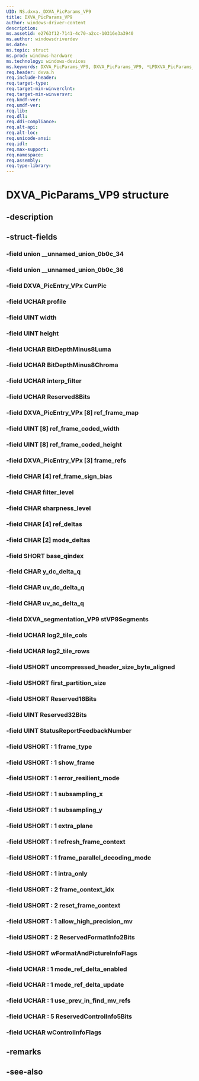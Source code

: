 ```yaml
---
UID: NS.dxva._DXVA_PicParams_VP9
title: DXVA_PicParams_VP9
author: windows-driver-content
description: 
ms.assetid: e2763f12-7141-4c70-a2cc-10316e3a3940
ms.author: windowsdriverdev
ms.date: 
ms.topic: struct
ms.prod: windows-hardware
ms.technology: windows-devices
ms.keywords: DXVA_PicParams_VP9, DXVA_PicParams_VP9, *LPDXVA_PicParams_VP9
req.header: dxva.h
req.include-header:
req.target-type:
req.target-min-winverclnt:
req.target-min-winversvr:
req.kmdf-ver:
req.umdf-ver:
req.lib:
req.dll:
req.ddi-compliance:
req.alt-api:
req.alt-loc:
req.unicode-ansi:
req.idl:
req.max-support:
req.namespace:
req.assembly:
req.type-library:
---
```


# DXVA_PicParams_VP9 structure

## -description



## -struct-fields

### -field union __unnamed_union_0b0c_34			
 	
### -field union __unnamed_union_0b0c_36			
 	
### -field DXVA_PicEntry_VPx CurrPic			
 	
### -field UCHAR profile			
 	
### -field UINT width			
 	
### -field UINT height			
 	
### -field UCHAR BitDepthMinus8Luma			
 	
### -field UCHAR BitDepthMinus8Chroma			
 	
### -field UCHAR interp_filter			
 	
### -field UCHAR Reserved8Bits			
 	
### -field DXVA_PicEntry_VPx [8] ref_frame_map			
 	
### -field UINT [8] ref_frame_coded_width			
 	
### -field UINT [8] ref_frame_coded_height			
 	
### -field DXVA_PicEntry_VPx [3] frame_refs			
 	
### -field CHAR [4] ref_frame_sign_bias			
 	
### -field CHAR filter_level			
 	
### -field CHAR sharpness_level			
 	
### -field CHAR [4] ref_deltas			
 	
### -field CHAR [2] mode_deltas			
 	
### -field SHORT base_qindex			
 	
### -field CHAR y_dc_delta_q			
 	
### -field CHAR uv_dc_delta_q			
 	
### -field CHAR uv_ac_delta_q			
 	
### -field DXVA_segmentation_VP9 stVP9Segments			
 	
### -field UCHAR log2_tile_cols			
 	
### -field UCHAR log2_tile_rows			
 	
### -field USHORT uncompressed_header_size_byte_aligned			
 	
### -field USHORT first_partition_size			
 	
### -field USHORT Reserved16Bits			
 	
### -field UINT Reserved32Bits			
 	
### -field UINT StatusReportFeedbackNumber			
 	
### -field USHORT  : 1 frame_type			
 	
### -field USHORT  : 1 show_frame			
 	
### -field USHORT  : 1 error_resilient_mode			
 	
### -field USHORT  : 1 subsampling_x			
 	
### -field USHORT  : 1 subsampling_y			
 	
### -field USHORT  : 1 extra_plane			
 	
### -field USHORT  : 1 refresh_frame_context			
 	
### -field USHORT  : 1 frame_parallel_decoding_mode			
 	
### -field USHORT  : 1 intra_only			
 	
### -field USHORT  : 2 frame_context_idx			
 	
### -field USHORT  : 2 reset_frame_context			
 	
### -field USHORT  : 1 allow_high_precision_mv			
 	
### -field USHORT  : 2 ReservedFormatInfo2Bits			
 	
### -field USHORT wFormatAndPictureInfoFlags			
 	
### -field UCHAR  : 1 mode_ref_delta_enabled			
 	
### -field UCHAR  : 1 mode_ref_delta_update			
 	
### -field UCHAR  : 1 use_prev_in_find_mv_refs			
 	
### -field UCHAR  : 5 ReservedControlInfo5Bits			
 	
### -field UCHAR wControlInfoFlags			
 	
## -remarks

## -see-also